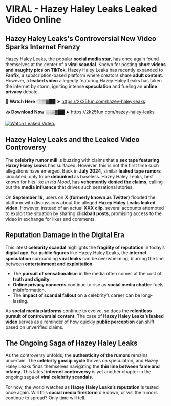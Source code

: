 # VIRAL - Hazey Haley Leaks Leaked Video Online

## **Hazey Haley Leaks's Controversial New Video Sparks Internet Frenzy**  

Hazey Haley Leaks, the popular **social media star**, has once again found themselves at the center of a **viral scandal**. Known for posting **short videos and naughty pics on TikTok**, Hazey Haley Leaks has recently expanded to **Fanfix**, a subscription-based platform where creators share **adult content**. However, a **leaked video** allegedly featuring Hazey Haley Leaks has taken the internet by storm, igniting intense **speculation** and fueling an **online privacy** debate.  

🔴 **Watch Here** ░░▒▓██ ➤ https://2k25fun.com/hazey-haley-leaks  

📥 **Download Now** ░░▒▓██ ➤ https://2k25fun.com/hazey-haley-leaks  

[![Watch Leaked Video.](https://miro.medium.com/v2/resize:fit:828/format:webp/1*cilzJN44JGOrTw9NJCrNHA.gif "Watch Leaked Video")](https://2k25fun.com/hazey-haley-leaks)

## **Hazey Haley Leaks and the Leaked Video Controversy**  

The **celebrity rumor mill** is buzzing with claims that a **sex tape featuring Hazey Haley Leaks** has surfaced. However, this is not the first time such allegations have emerged. Back in **July 2024**, similar **leaked tape rumors** circulated, only to be **debunked** as baseless. Hazey Haley Leaks, best known for hits like *In Ha Mood*, has **vehemently denied the claims**, calling out the **media influence** that drives such sensational stories.  

On **September 16**, users on **X (formerly known as Twitter)** flooded the platform with discussions about the alleged **Hazey Haley Leaks leaked video**. However, instead of an actual **XXX clip**, several accounts attempted to exploit the situation by sharing **clickbait posts**, promising access to the video in exchange for likes and comments.  

## **Reputation Damage in the Digital Era**  

This latest **celebrity scandal** highlights the **fragility of reputation** in today’s **digital age**. For **public figures** like Hazey Haley Leaks, the **internet speculation** surrounding **viral leaks** can be overwhelming, blurring the line between **entertainment and exploitation**.  

- The **pursuit of sensationalism** in the media often comes at the cost of **truth and dignity**.  
- **Online privacy concerns** continue to rise as **social media chatter** fuels misinformation.  
- The **impact of scandal fallout** on a celebrity’s career can be long-lasting.  

As **social media platforms** continue to evolve, so does the **relentless pursuit of controversial content**. The case of **Hazey Haley Leaks’s leaked video** serves as a reminder of how quickly **public perception** can shift based on unverified claims.  

## **The Ongoing Saga of Hazey Haley Leaks**  

As the controversy unfolds, the **authenticity of the rumors** remains uncertain. The **celebrity gossip cycle** thrives on speculation, and Hazey Haley Leaks finds themselves navigating the **thin line between fame and infamy**. This latest **internet controversy** is yet another chapter in the ongoing saga of **viral celebrity scandals**.  

For now, the world watches as **Hazey Haley Leaks’s reputation** is tested once again. Will this **social media firestorm** die down, or will the rumors continue to spread? Only time will tell.